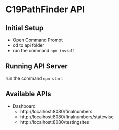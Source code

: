 # C19PathFinder API

## Initial Setup

- Open Command Prompt
- cd to api folder
- run the command `npm install`

## Running API Server

run the command `npm start`

## Available APIs

* Dashboard
  * http://localhost:8080/finalnumbers
  * http://localhost:8080/finalnumbers/statewise
  * http://localhost:8080/testingsites  
